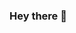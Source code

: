 ### Hey there 👋

<!--
**Empathizer/Empathizer** is a ✨ _special_ ✨ repository because its `README.md` (this file) appears on your GitHub profile.

Here are some ideas to get you started:
<h1> 💁‍♂️ This is Ali Haider </h1>
- 🎓 &nbsp; Studying Software Engineering at FAST National University of Computer and Emerging Sciences.
- 😊 &nbsp; I will work hard.
🥋 &nbsp; hobbies-> Football,Poetry,Fitness.

-->

